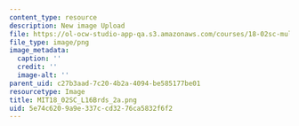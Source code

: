 ```yaml
---
content_type: resource
description: New image Upload
file: https://ol-ocw-studio-app-qa.s3.amazonaws.com/courses/18-02sc-multivariable-calculus-fall-2010/5e74c6209a9e337ccd3276ca5832f6f2_MIT18_02SC_L16Brds_2a.png
file_type: image/png
image_metadata:
  caption: ''
  credit: ''
  image-alt: ''
parent_uid: c27b3aad-7c20-4b2a-4094-be585177be01
resourcetype: Image
title: MIT18_02SC_L16Brds_2a.png
uid: 5e74c620-9a9e-337c-cd32-76ca5832f6f2
---
```


